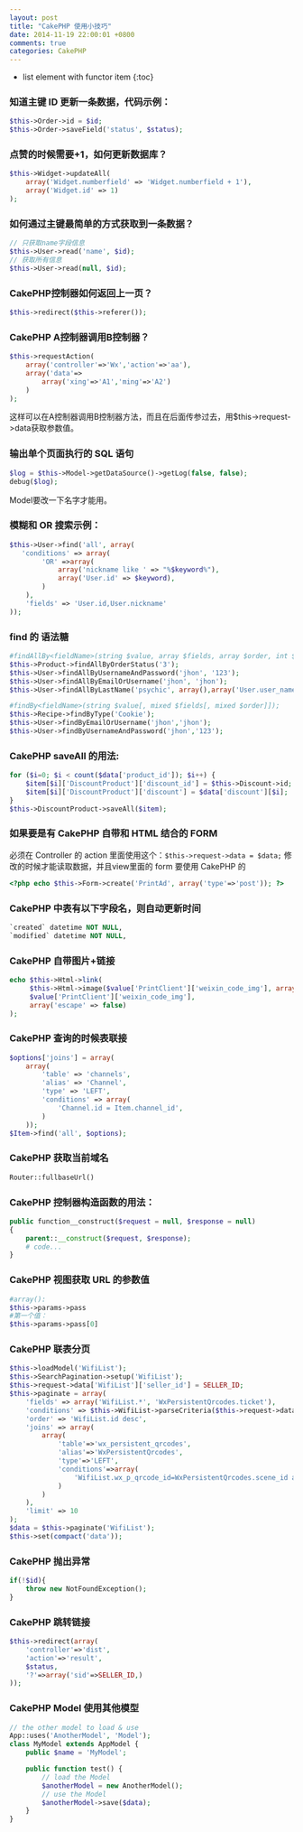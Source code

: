 ```yaml
---
layout: post
title: "CakePHP 使用小技巧"
date: 2014-11-19 22:00:01 +0800
comments: true
categories: CakePHP
---
```

* list element with functor item
{:toc}

### 知道主键 ID 更新一条数据，代码示例：

```php
$this->Order->id = $id;
$this->Order->saveField('status', $status);
```

### 点赞的时候需要+1，如何更新数据库？

```php
$this->Widget->updateAll(
    array('Widget.numberfield' => 'Widget.numberfield + 1'),
    array('Widget.id' => 1)
);
```

### 如何通过主键最简单的方式获取到一条数据？

```php
// 只获取name字段信息
$this->User->read('name', $id);
// 获取所有信息
$this->User->read(null, $id);
```

<!--more-->

### CakePHP控制器如何返回上一页？

```php
$this->redirect($this->referer());
```

### CakePHP A控制器调用B控制器？

```php
$this->requestAction(
    array('controller'=>'Wx','action'=>'aa'),
    array('data'=>
        array('xing'=>'A1','ming'=>'A2')
    )
);
```

这样可以在A控制器调用B控制器方法，而且在后面传参过去，用$this->request->data获取参数值。

### 输出单个页面执行的 SQL 语句

```php
$log = $this->Model->getDataSource()->getLog(false, false);
debug($log);
```

Model要改一下名字才能用。

### 模糊和 OR 搜索示例：

```php
$this->User->find('all', array(
   'conditions' => array(
   		'OR' =>array(
			array('nickname like ' => "%$keyword%"),
			array('User.id' => $keyword),
		)
	),
	'fields' => 'User.id,User.nickname'
));
```

### find 的 语法糖

```php
#findAllBy<fieldName>(string $value, array $fields, array $order, int $limit, int $page, int $recursive)
$this->Product->findAllByOrderStatus('3');
$this->User->findAllByUsernameAndPassword('jhon', '123');
$this->User->findAllByEmailOrUsername('jhon', 'jhon');
$this->User->findAllByLastName('psychic', array(),array('User.user_name' => 'asc'));

#findBy<fieldName>(string $value[, mixed $fields[, mixed $order]]);
$this->Recipe->findByType('Cookie');
$this->User->findByEmailOrUsername('jhon','jhon');
$this->User->findByUsernameAndPassword('jhon','123');
```

### CakePHP saveAll 的用法:

```php
for ($i=0; $i < count($data['product_id']); $i++) {
	$item[$i]['DiscountProduct']['discount_id'] = $this->Discount->id;
	$item[$i]['DiscountProduct']['discount'] = $data['discount'][$i];
}
$this->DiscountProduct->saveAll($item);
```

### 如果要是有 CakePHP 自带和 HTML 结合的 FORM
必须在 Controller 的 action 里面使用这个：`$this->request->data = $data;` 修改的时候才能读取数据，并且view里面的 form 要使用 CakePHP 的

```php
<?php echo $this->Form->create('PrintAd', array('type'=>'post')); ?>
```

### CakePHP 中表有以下字段名，则自动更新时间

```sql
`created` datetime NOT NULL,
`modified` datetime NOT NULL,
```

### CakePHP 自带图片+链接

```php
echo $this->Html->link(
     $this->Html->image($value['PrintClient']['weixin_code_img'], array('width'=>'60px')),
     $value['PrintClient']['weixin_code_img'],
     array('escape' => false)
);
```

### CakePHP 查询的时候表联接

```php
$options['joins'] = array(
	array(
		'table' => 'channels',
		'alias' => 'Channel',
		'type' => 'LEFT',
		'conditions' => array(
			'Channel.id = Item.channel_id',
		)
	));
$Item->find('all', $options);
```

### CakePHP 获取当前域名

```php
Router::fullbaseUrl()
```

### CakePHP 控制器构造函数的用法：

```php
public function__construct($request = null, $response = null)
{
	parent::__construct($request, $response);
	# code...
}
```

### CakePHP 视图获取 URL 的参数值

```php
#array():
$this->params->pass
#第一个值：
$this->params->pass[0]
```

### CakePHP 联表分页

```php
$this->loadModel('WifiList');
$this->SearchPagination->setup('WifiList');
$this->request->data['WifiList']['seller_id'] = SELLER_ID;
$this->paginate = array(
	'fields' => array('WifiList.*', 'WxPersistentQrcodes.ticket'),
	'conditions' => $this->WifiList->parseCriteria($this->request->data['WifiList']),
	'order' => 'WifiList.id desc',
	'joins' => array(
		array(
			'table'=>'wx_persistent_qrcodes',
			'alias'=>'WxPersistentQrcodes',
			'type'=>'LEFT',
			'conditions'=>array(
				'WifiList.wx_p_qrcode_id=WxPersistentQrcodes.scene_id and WxPersistentQrcodes.seller_id='.SELLER_ID
			)
		)
	),
	'limit' => 10
);
$data = $this->paginate('WifiList');
$this->set(compact('data'));
```

### CakePHP 抛出异常

```php
if(!$id){
	throw new NotFoundException();
}
```

### CakePHP 跳转链接

```php
$this->redirect(array(
	'controller'=>'dist',
	'action'=>'result',
	$status,
	'?'=>array('sid'=>SELLER_ID,)
));
```

### CakePHP Model 使用其他模型

```php
// the other model to load & use
App::uses('AnotherModel', 'Model');
class MyModel extends AppModel {
	public $name = 'MyModel';

	public function test() {
		// load the Model
		$anotherModel = new AnotherModel();
		// use the Model
		$anotherModel->save($data);
	}
}
```